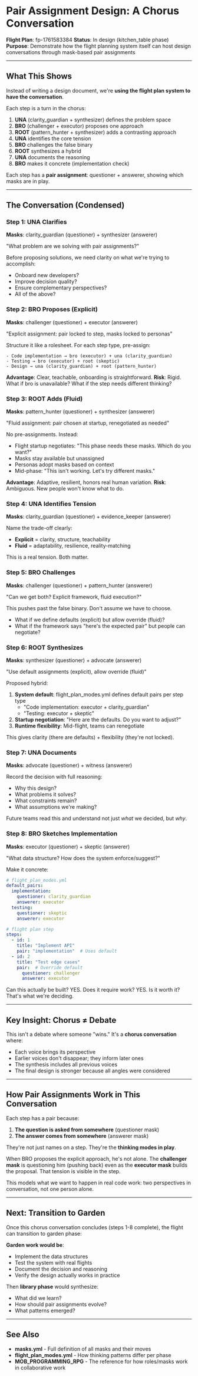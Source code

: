 # Pair Assignment Design: A Chorus Conversation

**Flight Plan**: fp-1761583384
**Status**: In design (kitchen_table phase)
**Purpose**: Demonstrate how the flight planning system itself can host design conversations through mask-based pair assignments

---

## What This Shows

Instead of writing a design document, we're **using the flight plan system to have the conversation**.

Each step is a turn in the chorus:
1. **UNA** (clarity_guardian + synthesizer) defines the problem space
2. **BRO** (challenger + executor) proposes one approach
3. **ROOT** (pattern_hunter + synthesizer) adds a contrasting approach
4. **UNA** identifies the core tension
5. **BRO** challenges the false binary
6. **ROOT** synthesizes a hybrid
7. **UNA** documents the reasoning
8. **BRO** makes it concrete (implementation check)

Each step has a **pair assignment**: questioner + answerer, showing which masks are in play.

---

## The Conversation (Condensed)

### Step 1: UNA Clarifies
**Masks**: clarity_guardian (questioner) + synthesizer (answerer)

"What problem are we solving with pair assignments?"

Before proposing solutions, we need clarity on what we're trying to accomplish:
- Onboard new developers?
- Improve decision quality?
- Ensure complementary perspectives?
- All of the above?

### Step 2: BRO Proposes (Explicit)
**Masks**: challenger (questioner) + executor (answerer)

"Explicit assignment: pair locked to step, masks locked to personas"

Structure it like a rolesheet. For each step type, pre-assign:
```
- Code implementation → bro (executor) + una (clarity_guardian)
- Testing → bro (executor) + root (skeptic)
- Design → una (clarity_guardian) + root (pattern_hunter)
```

**Advantage**: Clear, teachable, onboarding is straightforward.
**Risk**: Rigid. What if bro is unavailable? What if the step needs different thinking?

### Step 3: ROOT Adds (Fluid)
**Masks**: pattern_hunter (questioner) + synthesizer (answerer)

"Fluid assignment: pair chosen at startup, renegotiated as needed"

No pre-assignments. Instead:
- Flight startup negotiates: "This phase needs these masks. Which do you want?"
- Masks stay available but unassigned
- Personas adopt masks based on context
- Mid-phase: "This isn't working. Let's try different masks."

**Advantage**: Adaptive, resilient, honors real human variation.
**Risk**: Ambiguous. New people won't know what to do.

### Step 4: UNA Identifies Tension
**Masks**: clarity_guardian (questioner) + evidence_keeper (answerer)

Name the trade-off clearly:
- **Explicit** = clarity, structure, teachability
- **Fluid** = adaptability, resilience, reality-matching

This is a real tension. Both matter.

### Step 5: BRO Challenges
**Masks**: challenger (questioner) + pattern_hunter (answerer)

"Can we get both? Explicit framework, fluid execution?"

This pushes past the false binary. Don't assume we have to choose.
- What if we define defaults (explicit) but allow override (fluid)?
- What if the framework says "here's the expected pair" but people can negotiate?

### Step 6: ROOT Synthesizes
**Masks**: synthesizer (questioner) + advocate (answerer)

"Use default assignments (explicit), allow override (fluid)"

Proposed hybrid:
1. **System default**: flight_plan_modes.yml defines default pairs per step type
   - "Code implementation: executor + clarity_guardian"
   - "Testing: executor + skeptic"
2. **Startup negotiation**: "Here are the defaults. Do you want to adjust?"
3. **Runtime flexibility**: Mid-flight, teams can renegotiate

This gives clarity (there are defaults) + flexibility (they're not locked).

### Step 7: UNA Documents
**Masks**: advocate (questioner) + witness (answerer)

Record the decision with full reasoning:
- Why this design?
- What problems it solves?
- What constraints remain?
- What assumptions we're making?

Future teams read this and understand not just *what* we decided, but *why*.

### Step 8: BRO Sketches Implementation
**Masks**: executor (questioner) + skeptic (answerer)

"What data structure? How does the system enforce/suggest?"

Make it concrete:
```yaml
# flight_plan_modes.yml
default_pairs:
  implementation:
    questioner: clarity_guardian
    answerer: executor
  testing:
    questioner: skeptic
    answerer: executor

# flight plan step
steps:
  - id: 1
    title: "Implement API"
    pair: "implementation"  # Uses default
  - id: 2
    title: "Test edge cases"
    pair:  # Override default
      questioner: challenger
      answerer: executor
```

Can this actually be built? YES. Does it require work? YES. Is it worth it? That's what we're deciding.

---

## Key Insight: Chorus ≠ Debate

This isn't a debate where someone "wins." It's a **chorus conversation** where:
- Each voice brings its perspective
- Earlier voices don't disappear; they inform later ones
- The synthesis includes all previous voices
- The final design is stronger because all angles were considered

---

## How Pair Assignments Work in This Conversation

Each step has a pair because:
1. **The question is asked from somewhere** (questioner mask)
2. **The answer comes from somewhere** (answerer mask)

They're not just names on a step. They're the **thinking modes in play**.

When BRO proposes the explicit approach, he's not alone. The **challenger mask** is questioning him (pushing back) even as the **executor mask** builds the proposal. That tension is visible in the step.

This models what we want to happen in real code work: two perspectives in conversation, not one person alone.

---

## Next: Transition to Garden

Once this chorus conversation concludes (steps 1-8 complete), the flight can transition to garden phase:

**Garden work would be**:
- Implement the data structures
- Test the system with real flights
- Document the decision and reasoning
- Verify the design actually works in practice

Then **library phase** would synthesize:
- What did we learn?
- How should pair assignments evolve?
- What patterns emerged?

---

## See Also

- **masks.yml** - Full definition of all masks and their moves
- **flight_plan_modes.yml** - How thinking patterns differ per phase
- **MOB_PROGRAMMING_RPG** - The reference for how roles/masks work in collaborative work